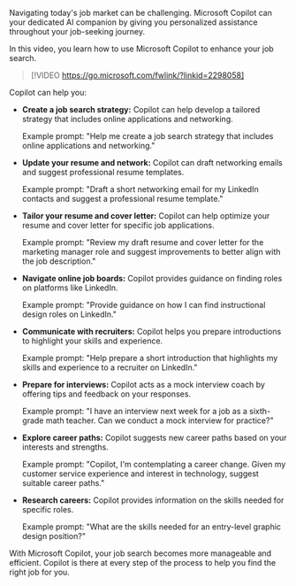 
Navigating today's job market can be challenging. Microsoft Copilot can your dedicated AI companion by giving you personalized assistance throughout your job-seeking journey.

In this video, you learn how to use Microsoft Copilot to enhance your job search.

> [!VIDEO https://go.microsoft.com/fwlink/?linkid=2298058]

Copilot can help you:

- **Create a job search strategy:** Copilot can help develop a tailored strategy that includes online applications and networking.

  Example prompt: "Help me create a job search strategy that includes online applications and networking."
- **Update your resume and network:** Copilot can draft networking emails and suggest professional resume templates.

  Example prompt: "Draft a short networking email for my LinkedIn contacts and suggest a professional resume template."
- **Tailor your resume and cover letter:** Copilot can help optimize your resume and cover letter for specific job applications.

  Example prompt: "Review my draft resume and cover letter for the marketing manager role and suggest improvements to better align with the job description."
- **Navigate online job boards:** Copilot provides guidance on finding roles on platforms like LinkedIn.

  Example prompt: "Provide guidance on how I can find instructional design roles on LinkedIn."
- **Communicate with recruiters:** Copilot helps you prepare introductions to highlight your skills and experience.

  Example prompt: "Help prepare a short introduction that highlights my skills and experience to a recruiter on LinkedIn."
- **Prepare for interviews:** Copilot acts as a mock interview coach by offering tips and feedback on your responses.

  Example prompt: "I have an interview next week for a job as a sixth-grade math teacher. Can we conduct a mock interview for practice?"
- **Explore career paths:** Copilot suggests new career paths based on your interests and strengths.

  Example prompt: "Copilot, I'm contemplating a career change. Given my customer service experience and interest in technology, suggest suitable career paths."
- **Research careers:** Copilot provides information on the skills needed for specific roles.

  Example prompt: "What are the skills needed for an entry-level graphic design position?"

With Microsoft Copilot, your job search becomes more manageable and efficient. Copilot is there at every step of the process to help you find the right job for you.
